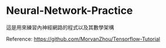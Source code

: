 # Neural-Network-Practice
這是用來練習內神經網路的程式以及其數學架構

Reference: https://github.com/MorvanZhou/Tensorflow-Tutorial
